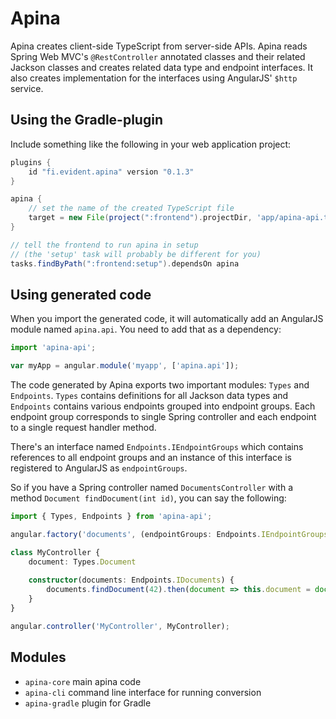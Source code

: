 Apina
=====

Apina creates client-side TypeScript from server-side APIs. Apina reads Spring Web MVC's
`@RestController` annotated classes and their related Jackson classes and creates related
data type and endpoint interfaces. It also creates implementation for the interfaces using
AngularJS' `$http` service.

Using the Gradle-plugin
-----------------------

Include something like the following in your web application project:

```groovy
plugins {
    id "fi.evident.apina" version "0.1.3"
}

apina {
    // set the name of the created TypeScript file
    target = new File(project(":frontend").projectDir, 'app/apina-api.ts')
}

// tell the frontend to run apina in setup
// (the 'setup' task will probably be different for you)
tasks.findByPath(":frontend:setup").dependsOn apina
```

Using generated code
--------------------

When you import the generated code, it will automatically add an AngularJS module
named `apina.api`. You need to add that as a dependency:

```typescript
import 'apina-api';

var myApp = angular.module('myapp', ['apina.api']);
```

The code generated by Apina exports two important modules: `Types` and `Endpoints`.
`Types` contains definitions for all Jackson data types and `Endpoints` contains 
various endpoints grouped into endpoint groups. Each endpoint group corresponds to
single Spring controller and each endpoint to a single request handler method.

There's an interface named `Endpoints.IEndpointGroups` which contains references to
all endpoint groups and an instance of this interface is registered to AngularJS as
`endpointGroups`.

So if you have a Spring controller named `DocumentsController` with a method
`Document findDocument(int id)`, you can say the following:

```typescript
import { Types, Endpoints } from 'apina-api';

angular.factory('documents', (endpointGroups: Endpoints.IEndpointGroups) => endpointGroups.Documents));

class MyController {
    document: Types.Document
    
    constructor(documents: Endpoints.IDocuments) {
        documents.findDocument(42).then(document => this.document = document);
    }
}

angular.controller('MyController', MyController);
```

Modules
-------

  - `apina-core` main apina code
  - `apina-cli` command line interface for running conversion
  - `apina-gradle` plugin for Gradle
